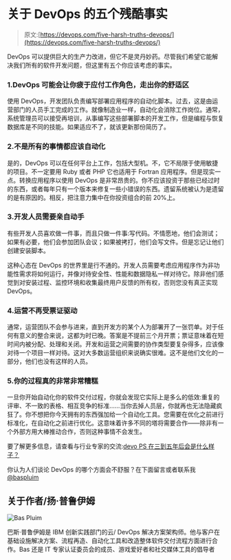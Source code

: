 # 关于 DevOps 的五个残酷事实

> 原文:[https://devops.com/five-harsh-truths-devops/](https://devops.com/five-harsh-truths-devops/)

DevOps 可以提供巨大的生产力改进，但它不是灵丹妙药。尽管我们希望它能解决我们所有的软件开发问题，但这里有五个你应该考虑的事实。

### 1.DevOps 可能会让你疲于应付工作角色，走出你的舒适区

使用 DevOps，开发团队负责编写部署应用程序的自动化脚本。过去，这是由运营部门的人员手工完成的工作。就像制造业一样，自动化会消除工作岗位。通常，系统管理员可以接受再培训，从事编写这些部署脚本的开发工作，但是编程与恢复数据库是不同的技能。如果适应不了，就该更新那份简历了。

### 2.不是所有的事情都应该自动化

是的，DevOps 可以在任何平台上工作，包括大型机。不，它不局限于使用敏捷的项目。不一定要用 Ruby 或者 PHP 它也适用于 Fortran 应用程序。但是现实一点。转换应用程序以使用 DevOps 是非常昂贵的。你不应该投资于那些已经过时的东西，或者每年只有一个版本来修复一些小错误的东西。遗留系统被认为是遗留的是有原因的。相反，把注意力集中在你投资组合的前 20%上。

### 3.开发人员需要亲自动手

有些开发人员喜欢做一件事，而且只做一件事:写代码。不情愿地，他们会测试；如果有必要，他们会参加团队会议；如果被拷打，他们会写文件。但是忘记让他们创建安装脚本。

这种心态在 DevOps 的世界里是行不通的。开发人员需要考虑应用程序作为非功能性需求将如何运行，并像对待安全性、性能和数据隐私一样对待它。除非他们感觉到对安装过程、监控环境和收集最终用户反馈的所有权，否则您没有真正实现 DevOps。

### 4.运营不再受票证驱动

通常，运营团队不会参与进来，直到开发方的某个人为部署开了一张罚单。对于任何有意义的整合来说，这都为时已晚。答案是不提前三个月开票；票证意味着在短时间内被分配、处理和关闭。开发和运营之间需要的协作类型要复杂得多，应该像对待一个项目一样对待。这对大多数运营组织来说确实很难。这不是他们文化的一部分，他们也没有这样的人员。

### 5.你的过程真的非常非常糟糕

一旦你开始自动化你的软件交付过程，你就会发现它实际上是多么的低效:重复的评审、不一致的表格、相互竞争的标准……当你去掉人员层，你就再也无法隐藏疯狂了。你不想把你今天拥有的东西强加给一个自动化工具。您需要在优化之前进行标准化，在自动化之前进行优化。这意味着许多不同的塔将需要合作——除非有一个外部方用大棒推动合作，否则这种事情不会发生。

要了解更多信息，请查看与行业专家的交流:[devo PS 在三到五年后会是什么样子？](https://www.youtube.com/watch?v=uxWShhPS1aA)

你认为人们谈论 DevOps 的哪个方面会不舒服？在下面留言或者联系我 [@baspluim](https://twitter.com/baspluim)

## 关于作者/扬·普鲁伊姆

![Bas Pluim](../Images/af4868c0d2c75b3872ed8e4a22e96f93.png)

巴斯·普鲁伊姆是 IBM 创新实践部门的云/ DevOps 解决方案架构师。他与客户在基础设施解决方案、流程再造、自动化工具和改造整体软件交付流程方面进行合作。Bas 还是 IT 专家认证委员会的成员、游戏爱好者和社交媒体工具的倡导者